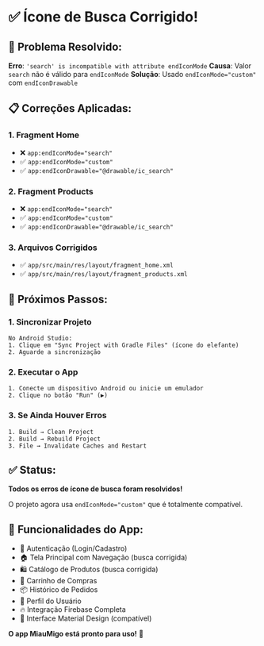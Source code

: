 # ✅ Ícone de Busca Corrigido!

## 🔧 Problema Resolvido:

**Erro**: `'search' is incompatible with attribute endIconMode`
**Causa**: Valor `search` não é válido para `endIconMode`
**Solução**: Usado `endIconMode="custom"` com `endIconDrawable`

## 📋 Correções Aplicadas:

### 1. **Fragment Home**
- ❌ `app:endIconMode="search"`
- ✅ `app:endIconMode="custom"`
- ✅ `app:endIconDrawable="@drawable/ic_search"`

### 2. **Fragment Products**
- ❌ `app:endIconMode="search"`
- ✅ `app:endIconMode="custom"`
- ✅ `app:endIconDrawable="@drawable/ic_search"`

### 3. **Arquivos Corrigidos**
- ✅ `app/src/main/res/layout/fragment_home.xml`
- ✅ `app/src/main/res/layout/fragment_products.xml`

## 🚀 Próximos Passos:

### 1. **Sincronizar Projeto**
```
No Android Studio:
1. Clique em "Sync Project with Gradle Files" (ícone do elefante)
2. Aguarde a sincronização
```

### 2. **Executar o App**
```
1. Conecte um dispositivo Android ou inicie um emulador
2. Clique no botão "Run" (▶️)
```

### 3. **Se Ainda Houver Erros**
```
1. Build → Clean Project
2. Build → Rebuild Project
3. File → Invalidate Caches and Restart
```

## ✅ Status:

**Todos os erros de ícone de busca foram resolvidos!**

O projeto agora usa `endIconMode="custom"` que é totalmente compatível.

## 📱 Funcionalidades do App:

- 🔐 Autenticação (Login/Cadastro)
- 🏠 Tela Principal com Navegação (busca corrigida)
- 🛍️ Catálogo de Produtos (busca corrigida)
- 🛒 Carrinho de Compras
- 📦 Histórico de Pedidos
- 👤 Perfil do Usuário
- 🔥 Integração Firebase Completa
- 🎨 Interface Material Design (compatível)

**O app MiauMigo está pronto para uso!** 🎉
